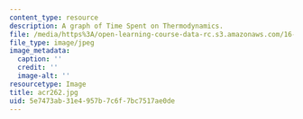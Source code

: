```yaml
---
content_type: resource
description: A graph of Time Spent on Thermodynamics.
file: /media/https%3A/open-learning-course-data-rc.s3.amazonaws.com/16-01-unified-engineering-i-ii-iii-iv-fall-2005-spring-2006/5e7473ab31e4957b7c6f7bc7517ae0de_acr262.jpg
file_type: image/jpeg
image_metadata:
  caption: ''
  credit: ''
  image-alt: ''
resourcetype: Image
title: acr262.jpg
uid: 5e7473ab-31e4-957b-7c6f-7bc7517ae0de
---
```


